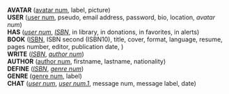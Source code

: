 **AVATAR** (<ins>avatar num</ins>, label, picture)  
**USER** (<ins>user num</ins>, pseudo, email address, password, bio, location, _avatar num_)  
**HAS** (<ins>_user num_</ins>, <ins>_ISBN_</ins>, in library, in donations, in favorites, in alerts)  
**BOOK** (<ins>ISBN</ins>, ISBN second (ISBN10), title, cover, format, language, resume, pages number, editor, publication date, )  
**WRITE** (<ins>_ISBN_</ins>, <ins>_author num_</ins>)  
**AUTHOR** (<ins>author num</ins>, firstname, lastname, nationality)  
**DEFINE** (<ins>_ISBN_</ins>, <ins>_genre num_</ins>)  
**GENRE** (<ins>genre num</ins>, label)  
**CHAT** (<ins>_user num_</ins>, <ins>_user num.1_</ins>, message num, message label, date)
